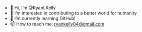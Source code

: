 - 👋 Hi, I’m @RyanLKelly
- 👀 I’m interested in contributing to a better world for humanity
- 🌱 I’m currently learning GitHub!
- 📫 How to reach me:  ryankelly04@gmail.com

<!---
RyanLKelly/RyanLKelly is a ✨ special ✨ repository because its `README.md` (this file) appears on your GitHub profile.
You can click the Preview link to take a look at your changes.
--->
